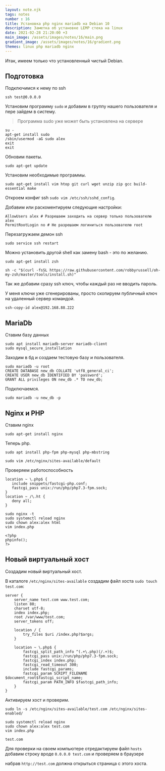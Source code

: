 ```yaml
---
layout: note.njk
tags: notes
number : 16
title: Установка php nginx mariadb на Debian 10
description: Заметка об установке LEMP стека на linux
date: 2021-02-28 21:20:00 +3
main_image: /assets/images/notes/16/main.png
gradient_image: /assets/images/notes/16/gradient.png
themes: linux php mariadb nginx
---
```


Итак, имеем только что установленный чистый Debian.

## Подготовка

Подключимся к нему по ssh

```shell
ssh test@0.0.0.0
```

Установим программу `sudo` и добавим в группу нашего пользователя и пере зайдем в систему.

> Программа sudo уже может быть установлена на сервере

```shell
su -
apt-get install sudo
/sbin/usermod -aG sudo alex
exit
exit
```

Обновим пакеты.

```shell
sudo apt-get update
```

Установим необходимые программы.

```shell
sudo apt-get install vim htop git curl wget unzip zip gcc build-essential make
```

Откроем конфиг ssh `sudo vim /etc/ssh/sshd_config`.

Добавим или раскоментируем следующие настройки:

```text
AllowUsers alex # Разрешаем заходить на сервер только пользователю alex
PermitRootLogin no # Не разрешаем логиниться пользователю root
```

Перезагружаем демон ssh

```shell
sudo service ssh restart
```

Можно установить другой shell как замену bash - это по желанию.

```shell
sudo apt-get install zsh

sh -c "$(curl -fsSL https://raw.githubusercontent.com/robbyrussell/oh-my-zsh/master/tools/install.sh)"
```

Так же добавим сразу ssh ключ, чтобы каждый раз не вводить пароль.

У меня ключи уже сгенерированы, просто скопируем публичный ключ на удаленный сервер командой.

```shell
ssh-copy-id alex@192.168.88.222
```

## MariaDb

Ставим базу данных

```shell
sudo apt install mariadb-server mariadb-client
sudo mysql_secure_installation
```

Заходим в бд и создаем тестовую базу и пользователя.

```shell
sudo mariadb -u root
CREATE DATABASE new_db COLLATE 'utf8_general_ci';
CREATE USER new_db IDENTIFIED BY 'password';
GRANT ALL privileges ON new_db .* TO new_db;
```

Подключаемся. 

```shell
sudo mariadb -u new_db -p
```

## Nginx и PHP

Ставим nginx

```shell
sudo apt-get install nginx
```

Теперь php.

```shell
sudo apt install php-fpm php-mysql php-mbstring

sudo vim /etc/nginx/sites-available/default
```

Проверяем работоспособность

```text
location ~ \.php$ {
   include snippets/fastcgi-php.conf;
   fastcgi_pass unix:/run/php/php7.3-fpm.sock;
}
location ~ /\.ht {
   deny all;
}
```

```shell
sudo nginx -t
sudo systemctl reload nginx
sudo chown alex:alex html
vim index.php 

<?php
phpinfo();
?>
```

## Новый виртуальный хост

Создадим новый виртуальный хост.

В каталоге `/etc/nginx/sites-available` создадим файл хоста `sudo touch test.com`:

```text
server {
    server_name test.com www.test.com;
    listen 80;
    charset utf-8;
    index index.php;
    root /var/www/test.com;
    server_tokens off;

    location / {
        try_files $uri /index.php?$args;
    }

    location ~ \.php$ {
        fastcgi_split_path_info ^(.+\.php)(/.+)$;
        fastcgi_pass unix:/run/php/php7.3-fpm.sock;
        fastcgi_index index.php;
        fastcgi_read_timeout 300;
        include fastcgi_params;
        fastcgi_param SCRIPT_FILENAME $document_root$fastcgi_script_name;
        fastcgi_param PATH_INFO $fastcgi_path_info;
    }
}
```

Активируем хост и проверим.

```shell
sudo ln -s /etc/nginx/sites-available/test.com /etc/nginx/sites-enabled/
```

```shell
sudo systemctl reload nginx
sudo chown alex:alex test.com
vim index.php 

test.com
```

Для проверки на своем компьютере отредактируем файл `hosts` добавим строку вроде `0.0.0.0 test.com` и проверяем в браузере

набрав `http://test.com` должна открыться страница с этого хоста.

